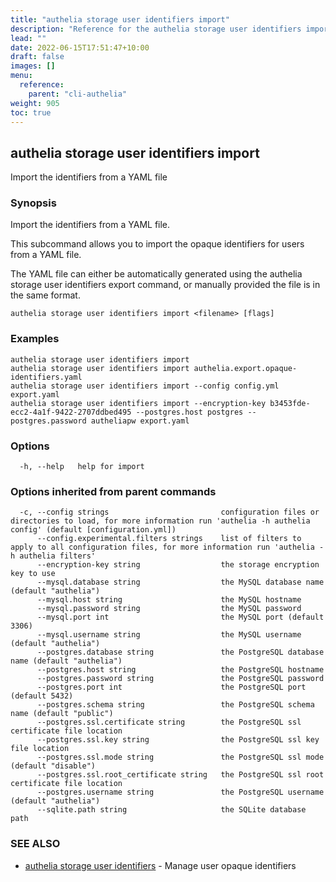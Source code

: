 ```yaml
---
title: "authelia storage user identifiers import"
description: "Reference for the authelia storage user identifiers import command."
lead: ""
date: 2022-06-15T17:51:47+10:00
draft: false
images: []
menu:
  reference:
    parent: "cli-authelia"
weight: 905
toc: true
---
```


## authelia storage user identifiers import

Import the identifiers from a YAML file

### Synopsis

Import the identifiers from a YAML file.

This subcommand allows you to import the opaque identifiers for users from a YAML file.

The YAML file can either be automatically generated using the authelia storage user identifiers export command, or
manually provided the file is in the same format.

```
authelia storage user identifiers import <filename> [flags]
```

### Examples

```
authelia storage user identifiers import
authelia storage user identifiers import authelia.export.opaque-identifiers.yaml
authelia storage user identifiers import --config config.yml export.yaml
authelia storage user identifiers import --encryption-key b3453fde-ecc2-4a1f-9422-2707ddbed495 --postgres.host postgres --postgres.password autheliapw export.yaml
```

### Options

```
  -h, --help   help for import
```

### Options inherited from parent commands

```
  -c, --config strings                         configuration files or directories to load, for more information run 'authelia -h authelia config' (default [configuration.yml])
      --config.experimental.filters strings    list of filters to apply to all configuration files, for more information run 'authelia -h authelia filters'
      --encryption-key string                  the storage encryption key to use
      --mysql.database string                  the MySQL database name (default "authelia")
      --mysql.host string                      the MySQL hostname
      --mysql.password string                  the MySQL password
      --mysql.port int                         the MySQL port (default 3306)
      --mysql.username string                  the MySQL username (default "authelia")
      --postgres.database string               the PostgreSQL database name (default "authelia")
      --postgres.host string                   the PostgreSQL hostname
      --postgres.password string               the PostgreSQL password
      --postgres.port int                      the PostgreSQL port (default 5432)
      --postgres.schema string                 the PostgreSQL schema name (default "public")
      --postgres.ssl.certificate string        the PostgreSQL ssl certificate file location
      --postgres.ssl.key string                the PostgreSQL ssl key file location
      --postgres.ssl.mode string               the PostgreSQL ssl mode (default "disable")
      --postgres.ssl.root_certificate string   the PostgreSQL ssl root certificate file location
      --postgres.username string               the PostgreSQL username (default "authelia")
      --sqlite.path string                     the SQLite database path
```

### SEE ALSO

* [authelia storage user identifiers](authelia_storage_user_identifiers.md)	 - Manage user opaque identifiers

